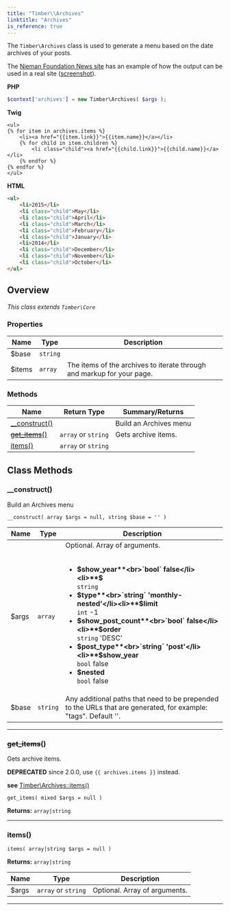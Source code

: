 ```yaml
---
title: "Timber\\​Archives"
linktitle: "Archives"
is_reference: true
---
```


The `Timber\Archives` class is used to generate a menu based on the date archives of your posts.

The [Nieman Foundation News site](http://nieman.harvard.edu/news/) has an example of how the
output can be used in a real site ([screenshot](https://cloud.githubusercontent.com/assets/1298086/9610076/3cdca596-50a5-11e5-82fd-acb74c09c482.png)).

<!--more-->

**PHP**

```php
$context['archives'] = new Timber\Archives( $args );
```
**Twig**

```twig
<ul>
{% for item in archives.items %}
    <li><a href="{{item.link}}">{{item.name}}</a></li>
    {% for child in item.children %}
        <li class="child"><a href="{{child.link}}">{{child.name}}</a></li>
    {% endfor %}
{% endfor %}
</ul>
```
**HTML**

```html
<ul>
    <li>2015</li>
    <li class="child">May</li>
    <li class="child">April</li>
    <li class="child">March</li>
    <li class="child">February</li>
    <li class="child">January</li>
    <li>2014</li>
    <li class="child">December</li>
    <li class="child">November</li>
    <li class="child">October</li>
</ul>
```

## Overview

*This class extends `Timber\Core`*  
  

### Properties

<div class="table-properties">

| Name | Type | Description |
| --- | --- | --- |
| <span class="property-name">$base</span> | <span class="property-type">`string`</span> | <span class="property-description"></span> |
| <span class="property-name">$items</span> | <span class="property-type">`array`</span> | <span class="property-description">The items of the archives to iterate through and markup for your page.</span> |

</div>

### Methods

<div class="table-methods">

| Name | Return Type | Summary/Returns |
| --- | --- | --- |
| <span class="method-name">[__construct()](#__construct)</span> | <span class="method-type"></span> | <span class="method-description">Build an Archives menu</span> |
| <span class="method-name">[~~get_items~~()](#get_items)</span> | <span class="method-type">`array` or `string`</span> | <span class="method-description">Gets archive items.</span> |
| <span class="method-name">[items()](#items)</span> | <span class="method-type">`array` or `string`</span> | <span class="method-description"></span> |

</div>


## Class Methods

### \_\_construct()

Build an Archives menu

`__construct( array $args = null, string $base = '' )`

| Name | Type | Description |
| --- | --- | --- |
| $args | `array` | Optional. Array of arguments.<br><br><ul><li>**$show_year**<br>`bool` false</li><li>**$**<br>`string`</li><li>**$type**<br>`string` 'monthly-nested'</li><li>**$limit**<br>`int` -1</li><li>**$show_post_count**<br>`bool` false</li><li>**$order**<br>`string` 'DESC'</li><li>**$post_type**<br>`string` 'post'</li><li>**$show_year**<br>`bool` false</li><li>**$nested**<br>`bool` false</li></ul> |
| $base | `string` | Any additional paths that need to be prepended to the URLs that are generated, for example: "tags". Default ''. |

---

### ~~get\_items~~()

Gets archive items.

**DEPRECATED** since 2.0.0, use `{{ archives.items }}` instead.

**see** [Timber\Archives::items()](../timber-archives/#items)

`get_items( mixed $args = null )`

**Returns:** `array|string` 

---

### items()

`items( array|string $args = null )`

**Returns:** `array|string` 

| Name | Type | Description |
| --- | --- | --- |
| $args | `array` or `string` | Optional. Array of arguments. |

---

